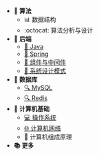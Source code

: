 <!-- 侧边栏 _sidebar.md -->

+ **:blue_book: 算法**
    + :bar_chart: 数据结构
    + :octocat: 算法分析与设计
+ **:notebook: 后端**
    + [:tea: Java](/basic/backend/java/README.md)
    + [:leaves: Spring](/basic/backend/spring/)
    + [:wrench: 组件与中间件](/basic/backend/middleware/)
    + [:art: 系统设计模式](/basic/backend/system-design/)
+ **:green_book: 数据库**
    + [:mag: MySQL](/basic/database/mysql/)
    + [:mag: Redis](/basic/database/redis/)
+ **:ledger: 计算机基础**
    + [:computer: 操作系统](/basic/cs-basic/os/README.md)
    + [:globe_with_meridians: 计算机网络](/basic/cs-basic/network/README.md)
    + :floppy_disk: 计算机组成原理
+ **:books: 更多**
